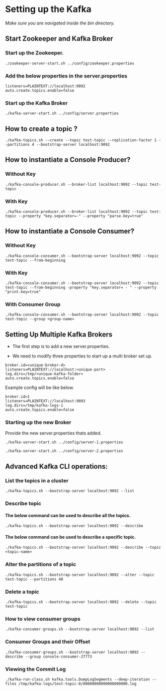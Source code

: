 # Setting up the Kafka

_Make sure you are navigated inside the bin directory._

## Start Zookeeper and Kafka Broker

### Start up the Zookeeper.

`./zookeeper-server-start.sh ../config/zookeeper.properties`

### Add the below properties in the server.properties

```
listeners=PLAINTEXT://localhost:9092
auto.create.topics.enable=false
```

### Start up the Kafka Broker

`./kafka-server-start.sh ../config/server.properties`

## How to create a topic ?

`./kafka-topics.sh --create --topic test-topic --replication-factor 1 --partitions 4 --bootstrap-server localhost:9092`

## How to instantiate a Console Producer?

### Without Key

`./kafka-console-producer.sh --broker-list localhost:9092 --topic test-topic`

### With Key

`./kafka-console-producer.sh --broker-list localhost:9092 --topic test-topic --property "key.separator=-" --property "parse.key=true"`

## How to instantiate a Console Consumer?

### Without Key

`./kafka-console-consumer.sh --bootstrap-server localhost:9092 --topic test-topic --from-beginning`

### With Key

`./kafka-console-consumer.sh --bootstrap-server localhost:9092 --topic test-topic --from-beginning -property "key.separator= - " --property "print.key=true"`

### With Consumer Group

`./kafka-console-consumer.sh --bootstrap-server localhost:9092 --topic test-topic --group <group-name>`

## Setting Up Multiple Kafka Brokers

* The first step is to add a new server.properties.

* We need to modify three properties to start up a multi broker set up.

```
broker.id=<unique-broker-d>
listeners=PLAINTEXT://localhost:<unique-port>
log.dirs=/tmp/<unique-kafka-folder>
auto.create.topics.enable=false
```

Example config will be like below.

```
broker.id=1
listeners=PLAINTEXT://localhost:9093
log.dirs=/tmp/kafka-logs-1
auto.create.topics.enable=false
```

### Starting up the new Broker

Provide the new server.properties thats added.

`./kafka-server-start.sh ../config/server-1.properties`

`./kafka-server-start.sh ../config/server-2.properties`

## Advanced Kafka CLI operations:


### List the topics in a cluster

`./kafka-topics.sh --bootstrap-server localhost:9092 --list`

### Describe topic

#### The below command can be used to describe all the topics.

`./kafka-topics.sh --bootstrap-server localhost:9092 --describe`

#### The below command can be used to describe a specific topic.

`./kafka-topics.sh --bootstrap-server localhost:9092 --describe --topic <topic-name>`

### Alter the partitions of a topic

`./kafka-topics.sh --bootstrap-server localhost:9092 --alter --topic test-topic --partitions 40`

### Delete a topic

`./kafka-topics.sh --bootstrap-server localhost:9092 --delete --topic test-topic`

### How to view consumer groups

`./kafka-consumer-groups.sh --bootstrap-server localhost:9092 --list`

### Consumer Groups and their Offset

`./kafka-consumer-groups.sh --bootstrap-server localhost:9092 --describe --group console-consumer-27773`

### Viewing the Commit Log

`./kafka-run-class.sh kafka.tools.DumpLogSegments --deep-iteration --files /tmp/kafka-logs/test-topic-0/00000000000000000000.log`
